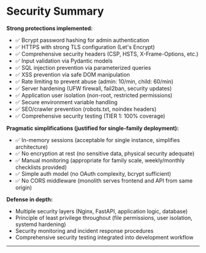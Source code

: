 # Security Summary

**Strong protections implemented:**
- ✅ Bcrypt password hashing for admin authentication
- ✅ HTTPS with strong TLS configuration (Let's Encrypt)
- ✅ Comprehensive security headers (CSP, HSTS, X-Frame-Options, etc.)
- ✅ Input validation via Pydantic models
- ✅ SQL injection prevention via parameterized queries
- ✅ XSS prevention via safe DOM manipulation
- ✅ Rate limiting to prevent abuse (admin: 10/min, child: 60/min)
- ✅ Server hardening (UFW firewall, fail2ban, security updates)
- ✅ Application user isolation (non-root, restricted permissions)
- ✅ Secure environment variable handling
- ✅ SEO/crawler prevention (robots.txt, noindex headers)
- ✅ Comprehensive security testing (TIER 1: 100% coverage)

**Pragmatic simplifications (justified for single-family deployment):**
- ✅ In-memory sessions (acceptable for single instance, simplifies architecture)
- ✅ No encryption at rest (no sensitive data, physical security adequate)
- ✅ Manual monitoring (appropriate for family scale, weekly/monthly checklists provided)
- ✅ Simple auth model (no OAuth complexity, bcrypt sufficient)
- ✅ No CORS middleware (monolith serves frontend and API from same origin)

**Defense in depth:**
- Multiple security layers (Nginx, FastAPI, application logic, database)
- Principle of least privilege throughout (file permissions, user isolation, systemd hardening)
- Security monitoring and incident response procedures
- Comprehensive security testing integrated into development workflow

---

